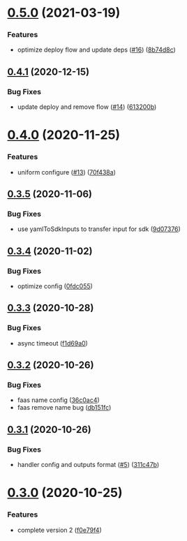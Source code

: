 # [0.5.0](https://github.com/serverless-components/tencent-websocket/compare/v0.4.1...v0.5.0) (2021-03-19)


### Features

* optimize deploy flow and update deps ([#16](https://github.com/serverless-components/tencent-websocket/issues/16)) ([8b74d8c](https://github.com/serverless-components/tencent-websocket/commit/8b74d8cb267b0ef23e3f3f1f071bfd4fc82978a2))

## [0.4.1](https://github.com/serverless-components/tencent-websocket/compare/v0.4.0...v0.4.1) (2020-12-15)


### Bug Fixes

* update deploy and remove flow ([#14](https://github.com/serverless-components/tencent-websocket/issues/14)) ([613200b](https://github.com/serverless-components/tencent-websocket/commit/613200be6fff00b90c87f2d97d1452e5f8b5582a))

# [0.4.0](https://github.com/serverless-components/tencent-websocket/compare/v0.3.5...v0.4.0) (2020-11-25)


### Features

* uniform configure ([#13](https://github.com/serverless-components/tencent-websocket/issues/13)) ([70f438a](https://github.com/serverless-components/tencent-websocket/commit/70f438ac54f104baf68930b38f3ac44ca21db6b9))

## [0.3.5](https://github.com/serverless-components/tencent-websocket/compare/v0.3.4...v0.3.5) (2020-11-06)


### Bug Fixes

* use yamlToSdkInputs to transfer input for sdk ([9d07376](https://github.com/serverless-components/tencent-websocket/commit/9d073761c06bb882bcaf01c7a8cd8782d6f6d1ea))

## [0.3.4](https://github.com/serverless-components/tencent-websocket/compare/v0.3.3...v0.3.4) (2020-11-02)


### Bug Fixes

* optimize config ([0fdc055](https://github.com/serverless-components/tencent-websocket/commit/0fdc05559ec6cc38ddbbf76183e24c8ef82b9034))

## [0.3.3](https://github.com/serverless-components/tencent-websocket/compare/v0.3.2...v0.3.3) (2020-10-28)


### Bug Fixes

* async timeout ([f1d69a0](https://github.com/serverless-components/tencent-websocket/commit/f1d69a00578630ed3f7979a9933d8f3363d49523))

## [0.3.2](https://github.com/serverless-components/tencent-websocket/compare/v0.3.1...v0.3.2) (2020-10-26)


### Bug Fixes

* faas name config ([36c0ac4](https://github.com/serverless-components/tencent-websocket/commit/36c0ac48ab363d193b080a01faeb4c66c7323194))
* faas remove name bug ([db151fc](https://github.com/serverless-components/tencent-websocket/commit/db151fc19c5535e39ce7ce3f058f7fba05330c17))

## [0.3.1](https://github.com/serverless-components/tencent-websocket/compare/v0.3.0...v0.3.1) (2020-10-26)


### Bug Fixes

* handler config and outputs format ([#5](https://github.com/serverless-components/tencent-websocket/issues/5)) ([311c47b](https://github.com/serverless-components/tencent-websocket/commit/311c47b84d5dfce7d90d8c46c07e9c66b8706917))

# [0.3.0](https://github.com/serverless-components/tencent-websocket/compare/v0.2.3...v0.3.0) (2020-10-25)


### Features

* complete version 2 ([f0e79f4](https://github.com/serverless-components/tencent-websocket/commit/f0e79f43ec9017cc2e8958c959973e01b49f48ab))
